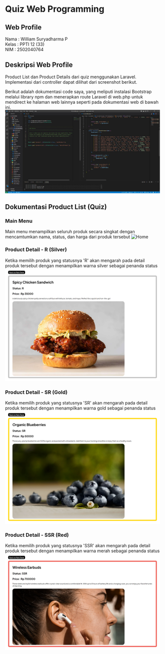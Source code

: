 # Quiz Web Programming
## Web Profile

Nama    : William Suryadharma P <br>
Kelas   : PPTI 12 (33) <br>
NIM     : 2502040764 

## Deskripsi Web Profile 
Product List dan Product Details dari quiz menggunakan Laravel. Implementasi dari controller dapat dilihat dari screenshot berikut. 

Berikut adalah dokumentasi code saya, yang meliputi instalasi Bootstrap melalui library npm dan menerapkan route Laravel di web.php untuk mendirect ke halaman web lainnya seperti pada dokumentasi web di bawah ini. 
![Code](https://github.com/liam3333/Quiz-WebProg/blob/main/codeDocumentationQuiz.png)

## Dokumentasi Product List (Quiz)
### Main Menu
Main menu menampilkan seluruh produk secara singkat dengan mencamtumkan nama, status, dan harga dari produk tersebut
![Home](https://github.com/liam3333/Quiz-WebProg/blob/main/mainProduct.png)

### Product Detail - R (Silver)
Ketika memilih produk yang statusnya 'R' akan mengarah pada detail produk tersebut dengan menampilkan warna silver sebagai penanda status
![AboutMe](https://github.com/liam3333/Quiz-WebProg/blob/main/productDetailSilver.png)

### Product Detail - SR (Gold)
Ketika memilih produk yang statusnya 'SR' akan mengarah pada detail produk tersebut dengan menampilkan warna gold sebagai penanda status
![AboutMe](https://github.com/liam3333/Quiz-WebProg/blob/main/productDetailGold.png)

### Product Detail - SSR (Red)
Ketika memilih produk yang statusnya 'SSR' akan mengarah pada detail produk tersebut dengan menampilkan warna merah sebagai penanda status
![AboutMe](https://github.com/liam3333/Quiz-WebProg/blob/main/productDetailRed.png)
